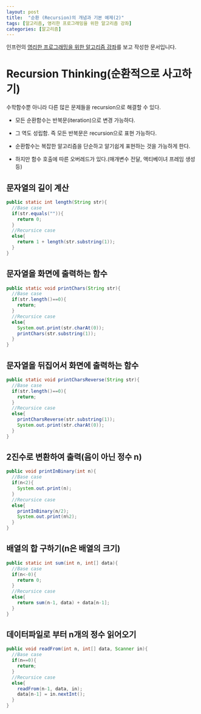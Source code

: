 ```yaml
---
layout: post
title:  "순환 (Recursion)의 개념과 기본 예제(2)"
tags: [알고리즘, 영리한 프로그래밍을 위한 알고리즘 강좌]
categories: [알고리즘]
---
```


인프런의 [영리한 프로그래밍을 위한 알고리즘 강좌](https://www.inflearn.com/course/%EC%95%8C%EA%B3%A0%EB%A6%AC%EC%A6%98-%EA%B0%95%EC%A2%8C/)를 보고 작성한 문서입니다.

Recursion Thinking(순환적으로 사고하기)
===================================


수학함수뿐 아니라 다른 많은 문제들을 recursion으로 해결할 수 있다.

- 모든 순환함수는 반복문(iteration)으로 변경 가능하다.

- 그 역도 성립함. 즉 모든 반복문은 recursion으로 표현 가능하다.

- 순환함수는 복잡한 알고리즘을 단순하고 알기쉽게 표현하는 것을 가능하게 한다.

- 하지만 함수 호출에 따른 오버레드가 있다.(매개변수 전달, 액티베이녀 프레임 생성 등)


문자열의 길이 계산
-----------------

```java
public static int length(String str){
  //Base case
  if(str.equals("")){
    return 0;
  }
  //Recursice case
  else{
    return 1 + length(str.substring(1));
  }
}
```

문자열을 화면에 출력하는 함수
-------------------------

```java
public static void printChars(String str){
  //Base case
  if(str.length()==0){
    return;
  }
  //Recursice case
  else{
    System.out.print(str.charAt(0));
    printChars(str.substring(1));
  }
}
```

문자열을 뒤집어서 화면에 출력하는 함수
---------------------------------

```java
public static void printCharsReverse(String str){
  //Base case
  if(str.length()==0){
    return;
  }
  //Recursice case
  else{
    printCharsReverse(str.substring(1));
    System.out.print(str.charAt(0));
  }
}
```

2진수로 변환하여 출력(음이 아닌 정수 n)
---------------------------------

```java
public void printInBinary(int n){
  //Base case
  if(n<2){
    System.out.print(n);
  }
  //Recursice case
  else{
    printInBinary(n/2);
    System.out.print(n%2);
  }
}
```

배열의 합 구하기(n은 배열의 크기)
----------------------------

```java
public static int sum(int n, int[] data){
  //Base case
  if(n<-0){
    return 0;
  }
  //Recursice case
  else{
    return sum(n-1, data) + data[n-1];
  }
}
```

데이터파일로 부터 n개의 정수 읽어오기
-------------------------------

```java
public void readFrom(int n, int[] data, Scanner in){
  //Base case
  if(n==0){
    return;
  }
  //Recursice case
  else{
    readFrom(n-1, data, in);
    data[n-1] = in.nextInt();
  }
}
```
